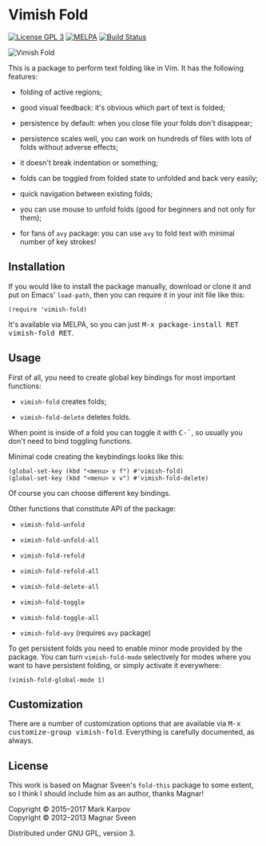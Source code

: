 # Vimish Fold

[![License GPL 3](https://img.shields.io/badge/license-GPL_3-green.svg)](http://www.gnu.org/licenses/gpl-3.0.txt)
[![MELPA](https://melpa.org/packages/vimish-fold-badge.svg)](https://melpa.org/#/vimish-fold)
[![Build Status](https://travis-ci.org/mrkkrp/vimish-fold.svg?branch=master)](https://travis-ci.org/mrkkrp/vimish-fold)

![Vimish Fold](https://raw.githubusercontent.com/mrkkrp/vimish-fold/gh-pages/vimish-fold.png)

This is a package to perform text folding like in Vim. It has the following
features:

* folding of active regions;

* good visual feedback: it's obvious which part of text is folded;

* persistence by default: when you close file your folds don't disappear;

* persistence scales well, you can work on hundreds of files with lots of
  folds without adverse effects;

* it doesn't break indentation or something;

* folds can be toggled from folded state to unfolded and back very easily;

* quick navigation between existing folds;

* you can use mouse to unfold folds (good for beginners and not only for
  them);

* for fans of `avy` package: you can use `avy` to fold text with minimal
  number of key strokes!

## Installation

If you would like to install the package manually, download or clone it and
put on Emacs' `load-path`, then you can require it in your init file like
this:

```emacs-lisp
(require 'vimish-fold)
```

It's available via MELPA, so you can just <kbd>M-x package-install RET
vimish-fold RET</kbd>.

## Usage

First of all, you need to create global key bindings for most important
functions:

* `vimish-fold` creates folds;

* `vimish-fold-delete` deletes folds.

When point is inside of a fold you can toggle it with <kbd>C-`</kbd>, so
usually you don't need to bind toggling functions.

Minimal code creating the keybindings looks like this:

```emacs-lisp
(global-set-key (kbd "<menu> v f") #'vimish-fold)
(global-set-key (kbd "<menu> v v") #'vimish-fold-delete)
```

Of course you can choose different key bindings.

Other functions that constitute API of the package:

* `vimish-fold-unfold`

* `vimish-fold-unfold-all`

* `vimish-fold-refold`

* `vimish-fold-refold-all`

* `vimish-fold-delete-all`

* `vimish-fold-toggle`

* `vimish-fold-toggle-all`

* `vimish-fold-avy` (requires `avy` package)

To get persistent folds you need to enable minor mode provided by the
package. You can turn `vimish-fold-mode` selectively for modes where you
want to have persistent folding, or simply activate it everywhere:

```emacs-lisp
(vimish-fold-global-mode 1)
```

## Customization

There are a number of customization options that are available via <kbd>M-x
customize-group vimish-fold</kbd>. Everything is carefully documented, as
always.

## License

This work is based on Magnar Sveen's `fold-this` package to some extent, so
I think I should include him as an author, thanks Magnar!

Copyright © 2015–2017 Mark Karpov<br>
Copyright © 2012–2013 Magnar Sveen

Distributed under GNU GPL, version 3.
